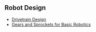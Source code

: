 ## Robot Design

* [Drivetrain Design](https://www.simbotics.org/files/pdf/drivetraindesign.pdf)
* [Gears and Sprockets for Basic Robotics](http://georgegillard.com/design-build-guides/gears_and_sprockets_for_basic_robotics-pdf?format=raw)
